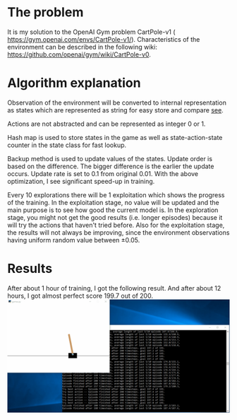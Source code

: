 # The problem
It is my solution to the OpenAI Gym problem CartPole-v1 ( https://gym.openai.com/envs/CartPole-v1/). Characteristics of the environment can be described in the following wiki: https://github.com/openai/gym/wiki/CartPole-v0.

# Algorithm explanation
Observation of the environment will be converted to internal representation as states which are represented as string for easy store and compare [see](https://github.com/DerekLiang/opengymsolutions/blob/2ddc49fbacbea3edc9fc89999743db2909897bdc/cartpole/games.py#L16).

Actions are not abstracted and can be represented as integer 0 or 1.

Hash map is used to store states in the game as well as state-action-state counter in the state class for fast lookup.

Backup method is used to update values of the states. Update order is based on the difference. The bigger difference is the earlier the update occurs. Update rate is set to 0.1 from original 0.01. With the above optimization, I see significant speed-up in training.

Every 10 explorations there will be 1 exploitation which shows the progress of the training. In the exploitation stage, no value will be updated and the main purpose is to see how good the current model is. In the exploration stage, you might not get the good results (i.e. longer episodes) because it will try the actions that haven't tried before. Also for the exploitation stage, the results will not always be improving, since the environment observations having uniform random value between ±0.05.

# Results
After about 1 hour of training, I got the following result. And after about 12 hours, I got almost perfect score 199.7 out of 200.
<img src="./training-result.gif"/>
